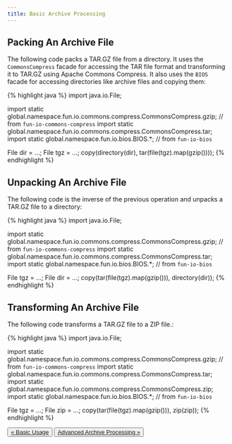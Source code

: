 ```yaml
---
title: Basic Archive Processing
---
```


## Packing An Archive File

The following code packs a TAR.GZ file from a directory.
It uses the `CommonsCompress` facade for accessing the TAR file format and transforming it to TAR.GZ using Apache 
Commons Compress.
It also uses the `BIOS` facade for accessing directories like archive files and copying them:

{% highlight java %}
import java.io.File;

import static global.namespace.fun.io.commons.compress.CommonsCompress.gzip; // from `fun-io-commons-compress`
import static global.namespace.fun.io.commons.compress.CommonsCompress.tar;
import static global.namespace.fun.io.bios.BIOS.*;                           // from `fun-io-bios`

File dir = ...;
File tgz = ...;
copy(directory(dir), tar(file(tgz).map(gzip())));
{% endhighlight %}

## Unpacking An Archive File

The following code is the inverse of the previous operation and unpacks a TAR.GZ file to a directory:

{% highlight java %}
import java.io.File;

import static global.namespace.fun.io.commons.compress.CommonsCompress.gzip; // from `fun-io-commons-compress`
import static global.namespace.fun.io.commons.compress.CommonsCompress.tar;
import static global.namespace.fun.io.bios.BIOS.*;                           // from `fun-io-bios`

File tgz = ...;
File dir = ...;
copy(tar(file(tgz).map(gzip())), directory(dir));
{% endhighlight %}

## Transforming An Archive File

The following code transforms a TAR.GZ file to a ZIP file.:

{% highlight java %}
import java.io.File;

import static global.namespace.fun.io.commons.compress.CommonsCompress.gzip; // from `fun-io-commons-compress`
import static global.namespace.fun.io.commons.compress.CommonsCompress.tar;
import static global.namespace.fun.io.commons.compress.CommonsCompress.zip;
import static global.namespace.fun.io.bios.BIOS.*;                           // from `fun-io-bios`

File tgz = ...;
File zip = ...;
copy(tar(file(tgz).map(gzip())), zip(zip));
{% endhighlight %}

<div class="btn-group d-flex justify-content-center" role="group" aria-label="Pagination">
  <button type="button" class="btn btn-light"><a href="{{ site.baseurl }}{% link basic-usage.md %}">&laquo; Basic Usage</a></button>
  <button type="button" class="btn btn-light"><a href="{{ site.baseurl }}{% link advanced-archive-processing.md %}">Advanced Archive Processing &raquo;</a></button>
</div>

